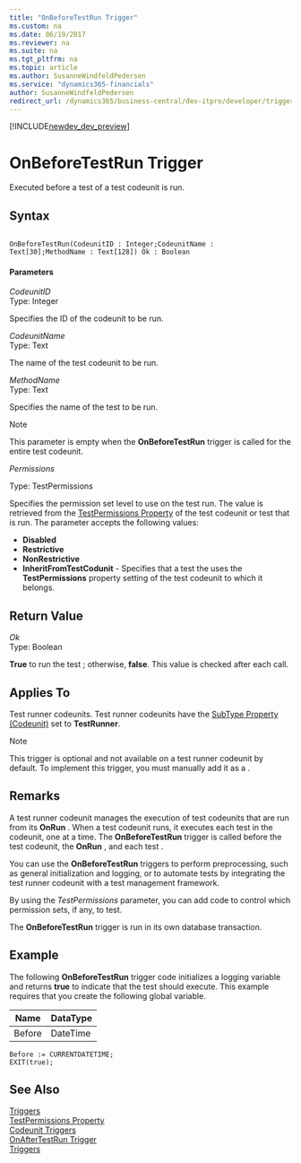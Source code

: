 ```yaml
---
title: "OnBeforeTestRun Trigger"
ms.custom: na
ms.date: 06/19/2017
ms.reviewer: na
ms.suite: na
ms.tgt_pltfrm: na
ms.topic: article
ms.author: SusanneWindfeldPedersen
ms.service: "dynamics365-financials"
author: SusanneWindfeldPedersen
redirect_url: /dynamics365/business-central/dev-itpro/developer/triggers/devenv-triggers
---
```


[!INCLUDE[newdev_dev_preview](../includes/newdev_dev_preview.md)]

# OnBeforeTestRun Trigger
Executed before a test  of a test codeunit is run.  

## Syntax  

```  

OnBeforeTestRun(CodeunitID : Integer;CodeunitName : Text[30];MethodName : Text[128]) Ok : Boolean  
```  

#### Parameters  
 *CodeunitID*  
 Type: Integer  

 Specifies the ID of the codeunit to be run.  

 *CodeunitName*  
 Type: Text  

 The name of the test codeunit to be run.  

 *MethodName*  
 Type: Text  

 Specifies the name of the test  to be run.  

> [!NOTE]  
>  This parameter is empty when the **OnBeforeTestRun** trigger is called for the entire test codeunit.  

*Permissions*

Type: TestPermissions

Specifies the permission set level to use on the test run. The value is retrieved from the [TestPermissions Property](../properties/devenv-testpermissions-property.md) of the test codeunit or test  that is run. The parameter accepts the following values:

*   **Disabled**
*   **Restrictive**
*   **NonRestrictive**
*   **InheritFromTestCodunit** - Specifies that a test the  uses the **TestPermissions** property setting of the test codeunit to which it belongs.

<!-- For more information, see [Testing With Permission Sets](../devenv/testing-permissionsets.md). -->

## Return Value  
 *Ok*  
 Type: Boolean  

 **True** to run the test ; otherwise, **false**. This value is checked after each  call.  

## Applies To  
 Test runner codeunits. Test runner codeunits have the [SubType Property \(Codeunit\)](../properties/devenv-subtype-property-codeunit.md) set to **TestRunner**.  

> [!NOTE]  
>  This trigger is optional and not available on a test runner codeunit by default. To implement this trigger, you must manually add it as a .  

## Remarks  
 A test runner codeunit manages the execution of test codeunits that are run from its **OnRun** . When a test codeunit runs, it executes each test  in the codeunit, one at a time. The **OnBeforeTestRun** trigger is called before the test codeunit, the **OnRun** , and each test .  

  You can use the **OnBeforeTestRun** triggers to perform preprocessing, such as general initialization and logging, or to automate tests by integrating the test runner codeunit with a test management framework.  
  
  By using the *TestPermissions* parameter, you can add code to control which permission sets, if any, to test.
  
  The **OnBeforeTestRun** trigger is run in its own database transaction.  

 <!-- For more information, see [Testing the Application](../devenv-testing-the-application.md) and [How to: Create a Test Runner Codeunit](../devenv-how-to-create-a-test-runner-codeunit.md).  -->

## Example  
 The following **OnBeforeTestRun** trigger code initializes a logging variable and returns **true** to indicate that the test  should execute. This example requires that you create the following global variable.  

|Name|DataType|  
|----------|--------------|  
|Before|DateTime|  

```  
Before := CURRENTDATETIME;  
EXIT(true);  
```  

## See Also  
<!--
 [Testing the Application](../devenv-testing-the-application.md)  
 [How to: Create a Test Runner Codeunit](../devenv-how-to-create-a-test-runner-codeunit.md)   
 [How to: Create Test Codeunits and Test Methods](../devenv-how-to-create-test-codeunits-and-test-methods.md)  
 [How to: Create Handler Methods](../devenv-how-to-create-handler-methods.md)   
 [Walkthrough: Testing Purchase Invoice Discounts](../devenv-walkthrough-testing-purchase-invoice-discounts.md)   
 -->
 [Triggers](devenv-triggers.md)  
 [TestPermissions Property](../properties/devenv-testpermissions-property.md)  
 [Codeunit Triggers](devenv-codeunit-triggers.md)  
 [OnAfterTestRun Trigger](devenv-onaftertestrun-trigger.md)  
 [Triggers](devenv-triggers.md)  
